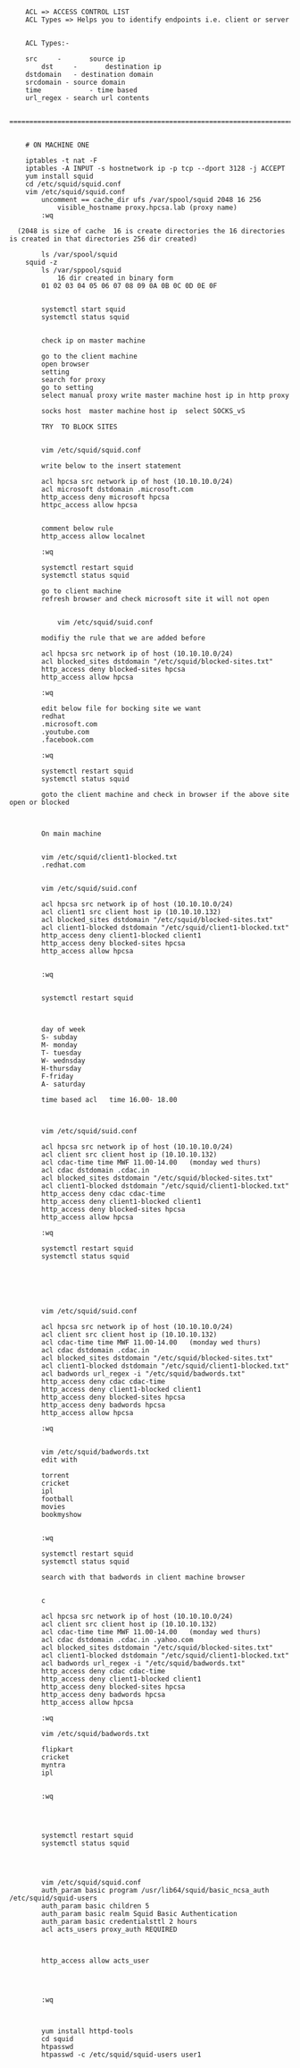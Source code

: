 		ACL => ACCESS CONTROL LIST
		ACL Types => Helps you to identify endpoints i.e. client or server


		ACL Types:-

		src		-		source ip
	        dst		-		destination ip
		dstdomain	- destination domain
		srcdomain - source domain
		time			- time based
 		url_regex - search url contents

		 =============================================================================================

 
		# ON MACHINE ONE

		iptables -t nat -F
		iptables -A INPUT -s hostnetwork ip -p tcp --dport 3128 -j ACCEPT
		yum install squid
		cd /etc/squid/squid.conf
  		vim /etc/squid/squid.conf
 		  	uncomment == cache_dir ufs /var/spool/squid 2048 16 256
      			visible_hostname proxy.hpcsa.lab (proxy name)
     		:wq

      (2048 is size of cache  16 is create directories the 16 directories is created in that directories 256 dir created)

      		ls /var/spool/squid
		squid -z 
  			ls /var/sppool/squid
     			16 dir created in binary form
			01 02 03 04 05 06 07 08 09 0A 0B 0C 0D 0E 0F

   
			systemctl start squid
			systemctl status squid

   			
			check ip on master machine

   			go to the client machine
			open browser
			setting
			search for proxy
			go to setting
			select manual proxy write master machine host ip in http proxy

			socks host  master machine host ip  select SOCKS_vS

			TRY  TO BLOCK SITES


			vim /etc/squid/squid.conf

			write below to the insert statement

			acl hpcsa src network ip of host (10.10.10.0/24)
			acl microsoft dstdomain .microsoft.com
			http_access deny microsoft hpcsa 
			httpc_access allow hpcsa


			comment below rule
			http_access allow localnet

			:wq

   			systemctl restart squid
			systemctl status squid
   
			go to client machine
			refresh browser and check microsoft site it will not open


		        vim /etc/squid/suid.conf

			modifiy the rule that we are added before

			acl hpcsa src network ip of host (10.10.10.0/24)
			acl blocked_sites dstdomain "/etc/squid/blocked-sites.txt"
			http_access deny blocked-sites hpcsa 
			http_access allow hpcsa

			:wq

			edit below file for bocking site we want
			redhat
			.microsoft.com
			.youtube.com
			.facebook.com
			
			:wq
			
			systemctl restart squid
			systemctl status squid
			
			goto the client machine and check in browser if the above site open or blocked
			
			
			
			On main machine
			
			
			vim /etc/squid/client1-blocked.txt
			.redhat.com
			
			
			vim /etc/squid/suid.conf
			
			acl hpcsa src network ip of host (10.10.10.0/24)
			acl client1 src client host ip (10.10.10.132)
			acl blocked_sites dstdomain "/etc/squid/blocked-sites.txt"
			acl client1-blocked dstdomain "/etc/squid/client1-blocked.txt"
			http_access deny client1-blocked client1
			http_access deny blocked-sites hpcsa 
			http_access allow hpcsa
			
			
			:wq
			
			
			systemctl restart squid
			
			
			
			day of week
			S- subday
			M- monday
			T- tuesday
			W- wednsday
			H-thursday
			F-friday
			A- saturday
			
			time based acl   time 16.00- 18.00
			
			
			
			vim /etc/squid/suid.conf
			
			acl hpcsa src network ip of host (10.10.10.0/24)
			acl client src client host ip (10.10.10.132)
			acl cdac-time time MWF 11.00-14.00   (monday wed thurs)
			acl cdac dstdomain .cdac.in
			acl blocked_sites dstdomain "/etc/squid/blocked-sites.txt"
			acl client1-blocked dstdomain "/etc/squid/client1-blocked.txt"
			http_access deny cdac cdac-time
			http_access deny client1-blocked client1
			http_access deny blocked-sites hpcsa 
			http_access allow hpcsa
			
			:wq
			
			systemctl restart squid
			systemctl status squid
			
			
			
			
			
			
			vim /etc/squid/suid.conf
			
			acl hpcsa src network ip of host (10.10.10.0/24)
			acl client src client host ip (10.10.10.132)
			acl cdac-time time MWF 11.00-14.00   (monday wed thurs)
			acl cdac dstdomain .cdac.in
			acl blocked_sites dstdomain "/etc/squid/blocked-sites.txt"
			acl client1-blocked dstdomain "/etc/squid/client1-blocked.txt"
			acl badwords url_regex -i "/etc/squid/badwords.txt"
			http_access deny cdac cdac-time
			http_access deny client1-blocked client1
			http_access deny blocked-sites hpcsa 
			http_access deny badwords hpcsa
			http_access allow hpcsa
			
			:wq
			
			
			vim /etc/squid/badwords.txt
			edit with
			
			torrent
			cricket
			ipl
			football
			movies
			bookmyshow
			
			
			:wq
			
			systemctl restart squid
			systemctl status squid
			
			search with that badwords in client machine browser
			
			
			c
			
			acl hpcsa src network ip of host (10.10.10.0/24)
			acl client src client host ip (10.10.10.132)
			acl cdac-time time MWF 11.00-14.00   (monday wed thurs)
			acl cdac dstdomain .cdac.in .yahoo.com
			acl blocked_sites dstdomain "/etc/squid/blocked-sites.txt"
			acl client1-blocked dstdomain "/etc/squid/client1-blocked.txt"
			acl badwords url_regex -i "/etc/squid/badwords.txt"
			http_access deny cdac cdac-time
			http_access deny client1-blocked client1
			http_access deny blocked-sites hpcsa 
			http_access deny badwords hpcsa
			http_access allow hpcsa
			
			:wq
			
			vim /etc/squid/badwords.txt
			
			flipkart
			cricket
			myntra
			ipl
			
			
			:wq
			
			
			
			
			systemctl restart squid
			systemctl status squid
			
			
			
			
			vim /etc/squid/squid.conf
			auth_param basic program /usr/lib64/squid/basic_ncsa_auth /etc/squid/squid-users
			auth_param basic children 5
			auth_param basic realm Squid Basic Authentication
			auth_param basic credentialsttl 2 hours
			acl acts_users proxy_auth REQUIRED
			
			
			
			http_access allow acts_user
			
			
			
			
			:wq
			
			
			
			yum install httpd-tools
			cd squid
			htpasswd
			htpasswd -c /etc/squid/squid-users user1
			
			
			












   

			


